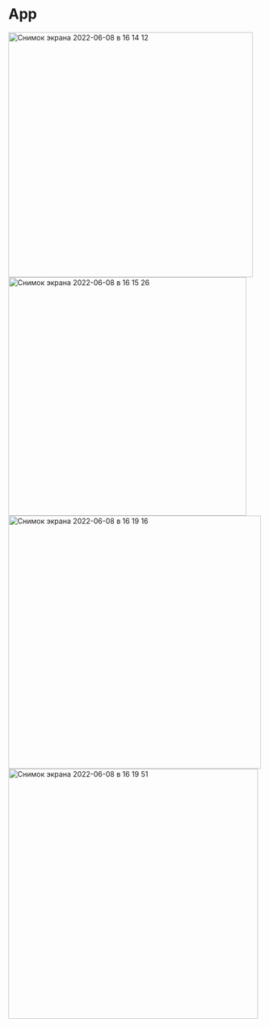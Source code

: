 # App
<img width="484" alt="Снимок экрана 2022-06-08 в 16 14 12" src="https://user-images.githubusercontent.com/96473517/172626760-895f5479-9912-4092-8ad4-2673aa2e598a.png">
<img width="471" alt="Снимок экрана 2022-06-08 в 16 15 26" src="https://user-images.githubusercontent.com/96473517/172626768-9f50ad0e-9d80-4108-b337-c98fa27a8068.png">
<img width="500" alt="Снимок экрана 2022-06-08 в 16 19 16" src="https://user-images.githubusercontent.com/96473517/172626787-2b8c2b38-dd1d-4075-9f36-e351f563dd58.png">
<img width="494" alt="Снимок экрана 2022-06-08 в 16 19 51" src="https://user-images.githubusercontent.com/96473517/172626802-308ebc98-8b5b-4c8d-8e0a-c06b18961969.png">
